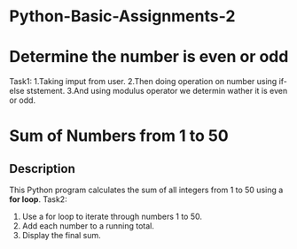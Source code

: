 # Python-Basic-Assignments-2

# Determine the number is even or odd
Task1:
1.Taking imput from user. 
2.Then doing operation on number using if-else ststement.
3.And using modulus operator we determin wather it is even or odd.

# Sum of Numbers from 1 to 50
## Description
This Python program calculates the sum of all integers from 1 to 50 using a **for loop**.
Task2:
1. Use a for loop to iterate through numbers 1 to 50.  
2. Add each number to a running total.  
3. Display the final sum.


